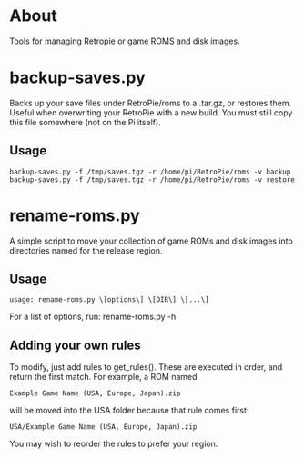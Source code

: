# About

Tools for managing Retropie or game ROMS and disk images.

# backup-saves.py

Backs up your save files under RetroPie/roms to a .tar.gz, or restores
them. Useful when overwriting your RetroPie with a new build. You must
still copy this file somewhere (not on the Pi itself).

## Usage

```
backup-saves.py -f /tmp/saves.tgz -r /home/pi/RetroPie/roms -v backup
backup-saves.py -f /tmp/saves.tgz -r /home/pi/RetroPie/roms -v restore
```

# rename-roms.py

A simple script to move your collection of game ROMs and disk images
into directories named for the release region.

## Usage

```
usage: rename-roms.py \[options\] \[DIR\] \[...\]
```

For a list of options, run: rename-roms.py -h

## Adding your own rules

To modify, just add rules to get_rules(). These are executed in order,
and return the first match. For example, a ROM named

```
Example Game Name (USA, Europe, Japan).zip
```

will be moved into the USA folder because that rule comes first:

```
USA/Example Game Name (USA, Europe, Japan).zip
```

You may wish to reorder the rules to prefer your region.
